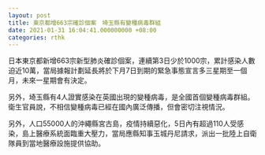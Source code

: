 ```yaml
---
layout: post
title: 東京都增663宗確診個案　埼玉縣有變種病毒群組
date: 2021-01-31 16:04:41.000000000 +08:00
categories: rthk
---
```


日本東京都新增663宗新型肺炎確診個案，連續第3日少於1000宗，累計感染人數迫近10萬，當局據報計劃延長將於下月7日到期的緊急事態宣言多三星期至一個月，未來一星期會有決定。

另外，埼玉縣有4人證實感染在英國出現的變種病毒，是全國首個變種病毒群組。衛生官員說，不相信變種病毒已經在國內廣泛傳播，但會密切注視情況。

另外，人口55000人的沖繩縣宮古島，疫情持續惡化，5日內有超過110人受感染，島上醫療系統面臨重大壓力，當局應縣知事玉城丹尼請求，派出一批陸上自衛隊員到當地醫療設施提供協助。
